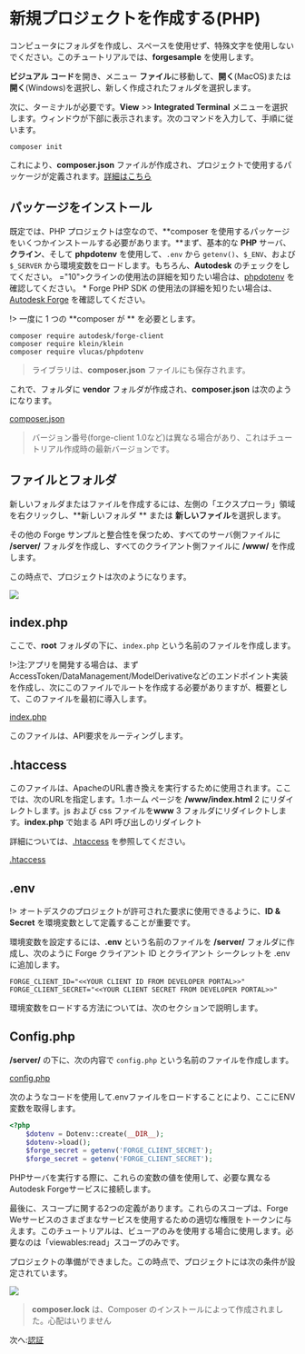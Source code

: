 # 新規プロジェクトを作成する(PHP)

コンピュータにフォルダを作成し、スペースを使用せず、特殊文字を使用しないでください。このチュートリアルでは、**forgesample** を使用します。

**ビジュアル コード**を開き、メニュー **ファイル**に移動して、**開く**(MacOS)または **開く**(Windows)を選択し、新しく作成されたフォルダを選択します。

次に、ターミナルが必要です。**View** >> **Integrated Terminal** メニューを選択します。ウィンドウが下部に表示されます。次のコマンドを入力して、手順に従います。

```
composer init
```

これにより、**composer.json** ファイルが作成され、プロジェクトで使用するパッケージが定義されます。[詳細はこちら](https://getcomposer.org/doc/04-schema.md)

## パッケージをインストール

既定では、PHP プロジェクトは空なので、**composer を使用するパッケージをいくつかインストールする必要があります。**まず、基本的な **PHP** サーバ、**クライン**、そして **phpdotenv** を使用して、`.env` から `getenv()`、`$_ENV`、および `$_SERVER` から環境変数をロードします。もちろん、**Autodesk** のチェックをしてください。 ="10">クラインの使用法の詳細を知りたい場合は、[phpdotenv](https://packagist.org/packages/vlucas/phpdotenv) を確認してください。 * Forge PHP SDK の使用法の詳細を知りたい場合は、[Autodesk Forge](https://packagist.org/packages/autodesk/forge-client) を確認してください。


!> 一度に 1 つの **composer が ** を必要とします。

```
composer require autodesk/forge-client
composer require klein/klein
composer require vlucas/phpdotenv
```

> ライブラリは、**composer.json** ファイルにも保存されます。

これで、フォルダに **vendor** フォルダが作成され、**composer.json** は次のようになります。

[composer.json](_snippets/viewmodels/php/composer.json ':include :type=code json')

> バージョン番号(forge-client 1.0など)は異なる場合があり、これはチュートリアル作成時の最新バージョンです。

## ファイルとフォルダ

新しいフォルダまたはファイルを作成するには、左側の「エクスプローラ」領域を右クリックし、**新しいフォルダ ** または **新しいファイル**を選択します。

その他の Forge サンプルと整合性を保つため、すべてのサーバ側ファイルに **/server/** フォルダを作成し、すべてのクライアント側ファイルに **/www/** を作成します。

この時点で、プロジェクトは次のようになります。

![](_media/php/vs_code_explorer.png)


## index.php

ここで、**root** フォルダの下に、`index.php` という名前のファイルを作成します。

!>注:アプリを開発する場合は、まずAccessToken/DataManagement/ModelDerivativeなどのエンドポイント実装を作成し、次にこのファイルでルートを作成する必要がありますが、概要として、このファイルを最初に導入します。

[index.php](_snippets/viewmodels/php/index.php ':include :type=code php')

このファイルは、API要求をルーティングします。


## .htaccess
このファイルは、ApacheのURL書き換えを実行するために使用されます。ここでは、次のURLを指定します。1\.ホーム ページを **/www/index.html** 2 にリダイレクトします。js および css ファイルを**www** 3 フォルダにリダイレクトします。**index.php** で始まる API 呼び出しのリダイレクト

詳細については、[.htaccess](https://httpd.apache.org/docs/2.4/howto/htaccess.html) を参照してください。

[.htaccess](_snippets/viewmodels/php/_htaccess ':include :type=xml')

## .env

!> オートデスクのプロジェクトが許可された要求に使用できるように、**ID & Secret** を環境変数として定義することが重要です。

環境変数を設定するには、**.env** という名前のファイルを **/server/** フォルダに作成し、次のように Forge クライアント ID とクライアント シークレットを .env に追加します。

    FORGE_CLIENT_ID="<<YOUR CLIENT ID FROM DEVELOPER PORTAL>>"
    FORGE_CLIENT_SECRET="<<YOUR CLIENT SECRET FROM DEVELOPER PORTAL>>"

環境変数をロードする方法については、次のセクションで説明します。

## Config.php

**/server/** の下に、次の内容で `config.php` という名前のファイルを作成します。

[config.php](_snippets/viewmodels/php/config.php ':include :type=code php')

次のようなコードを使用して.envファイルをロードすることにより、ここにENV変数を取得します。

```php
<?php
    $dotenv = Dotenv::create(__DIR__);
    $dotenv->load();
    $forge_secret = getenv('FORGE_CLIENT_SECRET');
    $forge_secret = getenv('FORGE_CLIENT_SECRET');
```

PHPサーバを実行する際に、これらの変数の値を使用して、必要な異なるAutodesk Forgeサービスに接続します。

最後に、スコープに関する2つの定義があります。これらのスコープは、Forge Weサービスのさまざまなサービスを使用するための適切な権限をトークンに与えます。このチュートリアルは、ビューアのみを使用する場合に使用します。必要なのは「viewables:read」スコープのみです。



プロジェクトの準備ができました。この時点で、プロジェクトには次の条件が設定されています。

![](_media/php/vs_code_project.png)

> **composer.lock** は、Composer のインストールによって作成されました。心配はいりません

次へ:[認証](/ja_jp/oauth/2legged/)